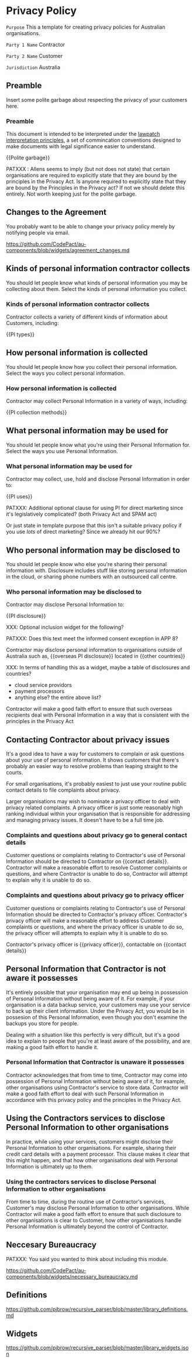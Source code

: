 # Privacy Policy

`Purpose` This a template for creating privacy policies for Australian organisations.

`Party 1 Name` Contractor

`Party 2 Name` Customer

`Jurisdiction` Australia

## Preamble

Insert some polite garbage about respecting the privacy of your customers here.

### Preamble

This document is intended to be interpreted under the [lawpatch interpretation principles](lawpatch.org), a set of commincation conventions designed to make documents with legal significance easier to understand.


{{Polite garbage}}

PATXXX : Allens seems to imply (but not does not state) that certain organisations are required to explicitly state that they are bound by the principles in the Privacy Act. Is anyone required to explicitly state that they are bound by the Principles in the Privacy act? If not we should delete this entirely. Not worth keeping just for the polite garbage.


## Changes to the Agreement

You probably want to be able to change your privacy policy merely by notifying people via email.

https://github.com/CodePact/au-components/blob/widgets/agreement_changes.md

## Kinds of personal information contractor collects

You should let people know what kinds of personal information you may be collecting about them. Select the kinds of personal information you collect. 

### Kinds of personal information contractor collects

Contractor collects a variety of different kinds of information about Customers, including:

{{PI types}}

## How personal information is collected

You should let people know how you collect their personal information. Select the ways you collect personal information.

### How personal information is collected

Contractor may collect Personal Information in a variety of ways, including:

{{PI collection methods}}

## What personal information may be used for

You should let people know what you're using their Personal Information for. Select the ways you use Personal Information.

### What personal information may be used for

Contractor may collect, use, hold and disclose Personal Information in order to:

{{PI uses}}

PATXXX: Additional optional clause for using PI for direct marketing since it's legislatively complicated? (both Privacy Act and SPAM act)

Or just state in template purpose that this isn't a suitable privacy policy if you use _lots_ of direct marketing? Since we already hit our 90%?

## Who personal information may be disclosed to

You should let people know who else you're sharing their personal information with. Disclosure includes stuff like storing personal information in the cloud, or sharing phone numbers with an outsourced call centre.

### Who personal information may be disclosed to

Contractor may disclose Personal Information to:

{{PI disclosure}}

XXX: Optional inclusion widget for the following?

PATXXX: Does this text meet the informed consent exception in APP 8?

Contractor may disclose personal information to organisations outside of Australia such as, {{overseas PI disclosure}} located in {{other countries}}


XXX: In terms of handling this as a widget, maybe a table of disclosures and countries?

- cloud service providors
- payment processors
- anything else? the entire above list?

Contractor will make a good faith effort to ensure that such overseas recipients deal with Personal Information in a way that is consistent with the principles in the Privacy Act


## Contacting Contractor about privacy issues

It's a good idea to have a way for customers to complain or ask questions about your use of personal information. It shows customers that there's probably an easier way to resolve problems than leaping straight to the courts.

For small organisations, it's probably easiest to just use your routine public contact details to file complaints about privacy.

Larger organisations may wish to nominate a privacy officer to deal with privacy related complaints. A privacy officer is just some reasonably high ranking individual within your organisation that is responsible for addressing and managing privacy issues. It doesn't have to be a full time job. 

### Complaints and questions about privacy go to general contact details

Customer questions or complaints relating to Contractor's use of Personal Information should be directed to Contractor on {{contact details}}. Contractor will make a reasonable effort to resolve Customer complaints or questions, and where Contractor is unable to do so, Contractor will attempt to explain why it is unable to do so.

### Complaints and questions about privacy go to privacy officer

Customer questions or complaints relating to Contractor's use of Personal Information should be directed to Contractor's privacy officer. Contractor's privacy officer will make a reasonable effort to address Customer complaints or questions, and where the privacy officer is unable to do so, the privacy officer will attempts to explain why it is unable to do so.

Contractor's privacy officer is {{privacy officer}}, contactable on {{contact details}}

## Personal Information that Contractor is not aware it possesses

It's entirely possible that your organisation may end up being in possession of Personal Information without being aware of it. For example, if your organisation is a data backup service, your customers may use your service to back up their client information. Under the Privacy Act, you would be in possesion of this Personal Information, even though you don't examine the backups you store for people.

Dealing with a situation like this perfectly is very difficult, but it's a good idea to explain to people that you're at least aware of the possibility, and are making a good faith effort to handle it.

### Personal Information that Contractor is unaware it possesses

Contractor acknowledges that from time to time, Contractor may come into possession of Personal Information without being aware of it, for example, other organisations using Contractor's service to store data. Contractor will make a good faith effort to deal with such Personal Information in accordance with this privacy policy and the principles in the Privacy Act.

## Using the Contractors services to disclose Personal Information to other organisations

In practice, while using your services, customers might disclose their Personal Information to other organisations. For example, sharing their credit card details with a payment processor. This clause makes it clear that this might happen, and that how other organisations deal with Personal Information is ultimately up to them.

### Using the contractors services to disclose Personal Information to other organisations

From time to time, during the routine use of Contractor's services, Customer's may disclose Personal Information to other organisations. While Contractor will make a good faith effort to ensure that such disclosure to other organisations is clear to Customer, how other organisations handle Personal Information is ultimately beyond the control of Contractor.

## Neccesary Bureaucracy

PATXXX: You said you wanted to think about including this module.

https://github.com/CodePact/au-components/blob/widgets/necessary_bureaucracy.md

## Definitions

https://github.com/pjbrow/recursive_parser/blob/master/library_definitions.md

## Widgets

https://github.com/pjbrow/recursive_parser/blob/master/library_widgets.json

